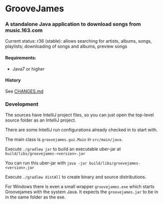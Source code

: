 # GrooveJames

### A standalone Java application to download songs from music.163.com

Current status: r36 (stable): allows searching for artists, albums, songs, playlists; downloading of songs and albums, preview songs

#### Requirements:
- Java7 or higher

#### History
See [CHANGES.md](https://github.com/groovejames/groovejames/blob/master/CHANGES.md)

### Development

The sources have IntelliJ project files, so you can just open the
top-level source folder as an IntelliJ project. 

There are some IntelliJ run configurations already checked in to
start with.

The main class is `groovejames.gui.Main` in `src/main/java`. 

Execute `./gradlew jar` to build an executable uber-jar at `build/libs/groovejames-<version>.jar`

You can run this uber-jar with `java -jar build/libs/groovejames-<version>.jar`

Execute `./gradlew distAll` to create binary and source distributions.

For Windows there is even a small wrapper `groovejames.exe` which
starts Groovejames with the system Java. It expects the `groovejames.jar`
to be in in the same folder as the exe. 
